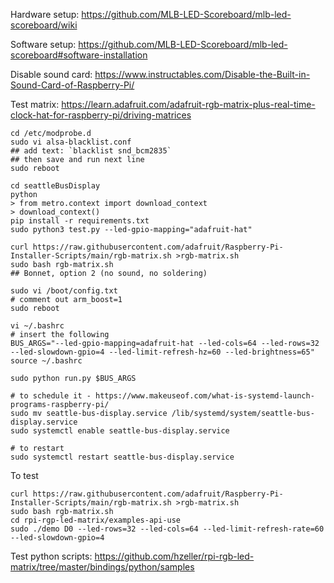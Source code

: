 
Hardware setup:
https://github.com/MLB-LED-Scoreboard/mlb-led-scoreboard/wiki

Software setup:
https://github.com/MLB-LED-Scoreboard/mlb-led-scoreboard#software-installation

Disable sound card:
https://www.instructables.com/Disable-the-Built-in-Sound-Card-of-Raspberry-Pi/

Test matrix: 
https://learn.adafruit.com/adafruit-rgb-matrix-plus-real-time-clock-hat-for-raspberry-pi/driving-matrices



```
cd /etc/modprobe.d
sudo vi alsa-blacklist.conf
## add text: `blacklist snd_bcm2835`
## then save and run next line
sudo reboot
```

```
cd seattleBusDisplay
python
> from metro.context import download_context
> download_context()
pip install -r requirements.txt
sudo python3 test.py --led-gpio-mapping="adafruit-hat"

curl https://raw.githubusercontent.com/adafruit/Raspberry-Pi-Installer-Scripts/main/rgb-matrix.sh >rgb-matrix.sh
sudo bash rgb-matrix.sh
## Bonnet, option 2 (no sound, no soldering)

sudo vi /boot/config.txt
# comment out arm_boost=1
sudo reboot

vi ~/.bashrc
# insert the following
BUS_ARGS="--led-gpio-mapping=adafruit-hat --led-cols=64 --led-rows=32 --led-slowdown-gpio=4 --led-limit-refresh-hz=60 --led-brightness=65"
source ~/.bashrc

sudo python run.py $BUS_ARGS

# to schedule it - https://www.makeuseof.com/what-is-systemd-launch-programs-raspberry-pi/
sudo mv seattle-bus-display.service /lib/systemd/system/seattle-bus-display.service
sudo systemctl enable seattle-bus-display.service

# to restart 
sudo systemctl restart seattle-bus-display.service
```


To test
```
curl https://raw.githubusercontent.com/adafruit/Raspberry-Pi-Installer-Scripts/main/rgb-matrix.sh >rgb-matrix.sh
sudo bash rgb-matrix.sh
cd rpi-rgp-led-matrix/examples-api-use
sudo ./demo D0 --led-rows=32 --led-cols=64 --led-limit-refresh-rate=60 --led-slowdown-gpio=4
```

Test python scripts:
https://github.com/hzeller/rpi-rgb-led-matrix/tree/master/bindings/python/samples

